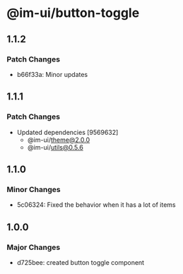 # @im-ui/button-toggle

## 1.1.2

### Patch Changes

- b66f33a: Minor updates

## 1.1.1

### Patch Changes

- Updated dependencies [9569632]
  - @im-ui/theme@2.0.0
  - @im-ui/utils@0.5.6

## 1.1.0

### Minor Changes

- 5c06324: Fixed the behavior when it has a lot of items

## 1.0.0

### Major Changes

- d725bee: created button toggle component
